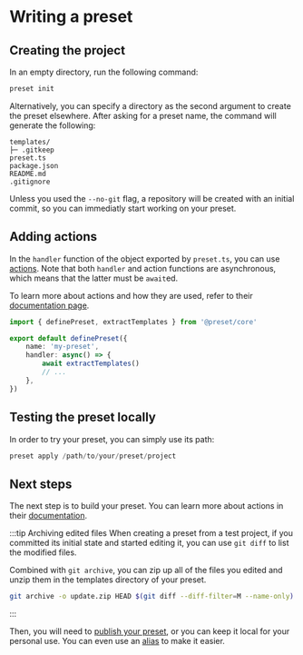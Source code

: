 # Writing a preset

## Creating the project

In an empty directory, run the following command:

```bash
preset init
```

Alternatively, you can specify a directory as the second argument to create the preset elsewhere.
After asking for a preset name, the command will generate the following: 

```
templates/
├─ .gitkeep
preset.ts
package.json
README.md
.gitignore
```

Unless you used the `--no-git` flag, a repository will be created with an initial commit, so you can immediatly start working on your preset.

## Adding actions

In the `handler` function of the object exported by `preset.ts`, you can use [actions](/concepts/actions). Note that both `handler` and action functions are asynchronous, which means that the latter must be `await`ed.

To learn more about actions and how they are used, refer to their [documentation page](/concepts/actions).

```ts
import { definePreset, extractTemplates } from '@preset/core'

export default definePreset({
	name: 'my-preset',
	handler: async() => {
		await extractTemplates()
		// ...
	},
})
```

## Testing the preset locally

In order to try your preset, you can simply use its path:

```ts
preset apply /path/to/your/preset/project
```

## Next steps

The next step is to build your preset. You can learn more about actions in their [documentation](/concepts/actions).

:::tip Archiving edited files
When creating a preset from a test project, if you committed its initial state and started editing it, you can use `git diff` to list the modified files.

Combined with `git archive`, you can zip up all of the files you edited and unzip them in the templates directory of your preset.

```bash
git archive -o update.zip HEAD $(git diff --diff-filter=M --name-only)
```
:::

Then, you will need to [publish your preset](/guide/hosting), or you can keep it local for your personal use. You can even use an [alias](/guide/using-aliases) to make it easier.
